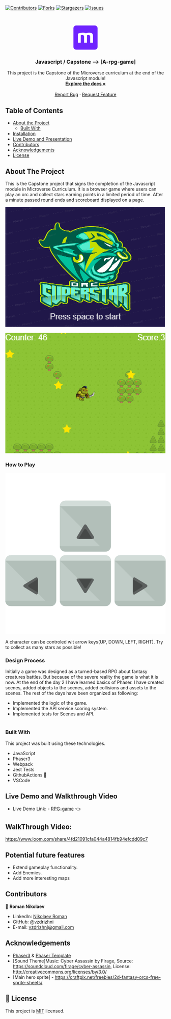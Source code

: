 <!--
*** Thanks for checking out this README Template. If you have a suggestion that would
*** make this better, please fork the repo and create a pull request or simply open
*** an issue with the tag "enhancement".
*** Thanks again! Now go create something AMAZING! :D
-->

<!-- PROJECT SHIELDS -->
<!--
*** I'm using markdown "reference style" links for readability.
*** Reference links are enclosed in brackets [ ] instead of parentheses ( ).
*** See the bottom of this document for the declaration of the reference variables
*** for contributors-url, forks-url, etc. This is an optional, concise syntax you may use.
*** https://www.markdownguide.org/basic-syntax/#reference-style-links
-->
[![Contributors][contributors-shield]][contributors-url]
[![Forks][forks-shield]][forks-url]
[![Stargazers][stars-shield]][stars-url]
[![Issues][issues-shield]][issues-url]


<!-- PROJECT LOGO -->
<br />
<p align="center">
  <a href="https://github.com/vzdrizhni/RPG-game">
    <img src="src/assets/microverse.png" alt="Logo" width="80" height="80">
  </a>

  <h3 align="center">Javascript / Capstone --> [A-rpg-game]</h3>

  <p align="center">
    This project is the Capstone of the Microverse curriculum at the end of the Javascript module!
    <br />
    <a href="https://github.com/vzdrizhni/A-rpg-game"><strong>Explore the docs »</strong></a>
    <br />
    <br />
    <a href="https://github.com/vzdrizhni/A-rpg-game/issues">Report Bug</a>
    ·
    <a href="https://github.com/vzdrizhni/A-rpg-game/issues">Request Feature</a>
  </p>
</p>

<!-- TABLE OF CONTENTS -->
## Table of Contents

* [About the Project](#about-the-project)
  * [Built With](#built-with)
* [Installation](#installation)
* [Live Demo and Presentation](#live-demo-and-presentation)
* [Contributors](#contributors)
* [Acknowledgements](#acknowledgements)
* [License](#license)

<!-- ABOUT THE PROJECT -->
## About The Project

This is the Capstone project that signs the completion of the Javascript module in Microverse Curriculum.
It is a browser game where users can play an orc and collect stars earning points in a limited period of time.
After a minute passed round ends and scoreboard displayed on a page.

![screenshot-1](src/assets/titleScreen.PNG)

![screenshot-1](src/assets/screenshot.PNG)

### How to Play

![screenshot](src/assets/keys.png)

A character can be controled wit arrow keys(UP, DOWN, LEFT, RIGHT). Try to collect as many stars as possible!

### Design Process

Initially a game was designed as a turned-based RPG about fantasy creatures battles. But because of the severe reality the game is what it is now.
At the end of the day 2 I have learned basics of Phaser. I have created scenes, added objects to the scenes, added collisions and assets to the scenes. The rest of the days have been organized as following:
* Implemented the logic of the game.
* Implemented the API service scoring system.
* Implemented tests for Scenes and API.
<!-- INSTALLATION -->
#

### Built With
This project was built using these technologies.
* JavaScript
* Phaser3
* Webpack
* Jest Tests
* GithubActions :muscle:
* VSCode

<!-- Live Demo -->
## Live Demo and Walkthrough Video
* Live Demo Link: - [RPG-game](https://vzdrizhni.github.io/A-rpg-game/) :point_left:
## WalkThrough Video:
https://www.loom.com/share/4fd21091cfa044a4814fb94efcdd09c7
## Potential future features
- Extend gameplay functionality.
- Add Enemies.
- Add more interesting maps

<!-- CONTACT -->
## Contributors

👤 **Roman Nikolaev**

- LinkedIn: [Nikolaev Roman](https://www.linkedin.com/in/roman-nikolaev-65b639197/)
- GitHub: [@vzdrizhni](https://github.com/vzdrizhni)
- E-mail: vzdrizhni@gmail.com


<!-- ACKNOWLEDGEMENTS -->
## Acknowledgements
* [Phaser3](https://phaser.io/phaser3) & [Phaser Template](https://github.com/rammazzoti2000/phaser_toolbox)
* [Sound Theme]Music: Cyber Assassin by Firage, Source: https://soundcloud.com/firage/cyber-assassin, License: http://creativecommons.org/licenses/by/3.0/
* [Main hero sprite] - https://craftpix.net/freebies/2d-fantasy-orcs-free-sprite-sheets/

<!-- MARKDOWN LINKS & IMAGES -->
<!-- https://www.markdownguide.org/basic-syntax/#reference-style-links -->
[contributors-shield]: https://img.shields.io/github/contributors/vzdrizhni/A-rpg-game.svg?style=flat-square
[contributors-url]: https://github.com/vzdrizhni/A-rpg-game/graphs/contributors
[forks-shield]: https://img.shields.io/github/forks/vzdrizhni/A-rpg-game.svg?style=flat-square
[forks-url]: https://github.com/vzdrizhni/A-rpg-game/network/members
[stars-shield]: https://img.shields.io/github/stars/vzdrizhni/A-rpg-game.svg?style=flat-square
[stars-url]: https://github.com/vzdrizhni/A-rpg-game/stargazers
[issues-shield]: https://img.shields.io/github/issues/vzdrizhni/A-rpg-game.svg?style=flat-square
[issues-url]: https://github.com/vzdrizhni/A-rpg-game/issues

## 📝 License

This project is [MIT](https://opensource.org/licenses/MIT) licensed.
